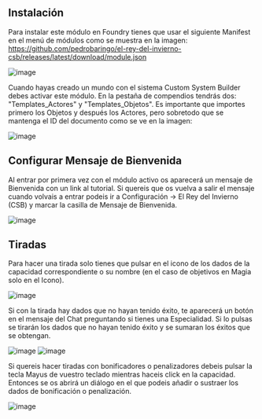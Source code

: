 ## Instalación
Para instalar este módulo en Foundry tienes que usar el siguiente Manifest en el menú de módulos como se muestra en la imagen: https://github.com/pedrobaringo/el-rey-del-invierno-csb/releases/latest/download/module.json

![image](https://github.com/pedrobaringo/estirpe-de-dunwich-csb-templates-y-css/assets/148097688/b2025a6c-8129-479f-9e15-796e429dd632)

Cuando hayas creado un mundo con el sistema Custom System Builder debes activar este módulo. En la pestaña de compendios tendrás dos: "Templates_Actores" y "Templates_Objetos".
Es importante que importes primero los Objetos y después los Actores, pero sobretodo que se mantenga el ID del documento como se ve en la imagen:

![image](https://github.com/pedrobaringo/the-troubleshooters-csb-es/assets/148097688/6fa9c0c2-1936-4db6-99b2-7e80f54e7172)

## Configurar Mensaje de Bienvenida
Al entrar por primera vez con el módulo activo os aparecerá un mensaje de Bienvenida con un link al tutorial. Si quereis que os vuelva a salir el mensaje cuando volvais a entrar podeis ir a Configuración -> El Rey del Invierno (CSB) y marcar la casilla de Mensaje de Bienvenida.

![image](https://github.com/pedrobaringo/el-rey-del-invierno-csb/assets/148097688/d55a1a2b-4b31-4243-b677-c4f3c718eb39)

## Tiradas
Para hacer una tirada solo tienes que pulsar en el icono de los dados de la capacidad correspondiente o su nombre (en el caso de objetivos en Magia solo en el Icono).

![image](https://github.com/pedrobaringo/el-rey-del-invierno-csb/assets/148097688/44cc683b-44ad-4038-8e1d-9a66379e2138)

Si con la tirada hay dados que no hayan tenido éxito, te aparecerá un botón en el mensaje del Chat preguntando si tienes una Especialidad. Si lo pulsas se tirarán los dados que no hayan tenido éxito y se sumaran los éxitos que se obtengan.

![image](https://github.com/pedrobaringo/el-rey-del-invierno-csb/assets/148097688/cb6f1329-c77a-46bb-9475-6c6903a67e63) ![image](https://github.com/pedrobaringo/el-rey-del-invierno-csb/assets/148097688/b11231b8-7ffc-4c93-8ad1-92b83aefe2e7)

Si quereis hacer tiradas con bonificadores o penalizadores debeis pulsar la tecla Mayus de vuestro teclado mientras haceis click en la capacidad. Entonces se os abrirá un diálogo en el que podeis añadir o sustraer los dados de bonificación o penalización.

![image](https://github.com/pedrobaringo/el-rey-del-invierno-csb/assets/148097688/f8d8227a-0cd5-4cb2-bb46-caef9dd6215e)

